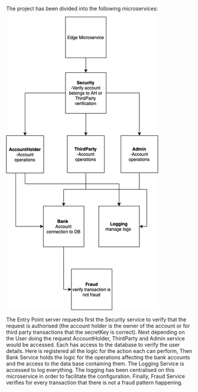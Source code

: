 The project has been divided into the following microservices:

![Diagram](/img/Bank_diagram.png)

The Entry Point server requests first the Security service to verify that the request is authorised (the account holder is the owner of the account or for third party transactions that the secretKey is correct).
Next depending on the User doing the request AccountHolder,  ThirdParty and Admin service would be accessed. Each has access to the database to verify the user details. Here is registered all the logic for the action each can perform,
Then Bank Service holds the logic for the operations affecting the bank accounts and the access to the data base containing them.
The Logging Service is accessed to log everything. The logging has been centralised on this microservice in order to facilitate the configuration.
Finally, Fraud Service verifies for every transaction that there is not a fraud pattern happening. 
